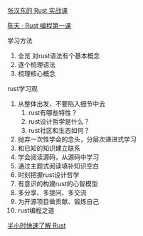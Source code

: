 [张汉东的 Rust 实战课](https://time.geekbang.org/course/detail/100060601-286518)

[陈天 · Rust 编程第一课](https://time.geekbang.org/column/article/408400)


学习方法
1. 全览
对rust语法有个基本概念
2. 逐个梳理语法
3. 梳理核心概念

rust学习观
1. 从整体出发，不要陷入细节中去
   1. rust有哪些特性？
   2. rust设计哲学是什么？
   3. rust社区和生态如何？
2. 抛弃一次性学会的念头，分层次递进式学习
3. 和已知的知识建立联系
4. 学会阅读源码，从源码中学习
5. 通过主题式阅读填补知识空白
6. 时刻把握rust设计哲学
7. 有意识的构建rust的心智模型
8. 多分享、多提问、多交流
9. 为开源项目做贡献、锻炼自己
10. rust编程之道

[半小时快速了解 Rust](https://github.com/rustlang-cn/Rustt/blob/main/Articles/%5B2022-04-28%5D%20%E5%8D%8A%E5%B0%8F%E6%97%B6%E5%BF%AB%E9%80%9F%E4%BA%86%E8%A7%A3%20Rust.md)
